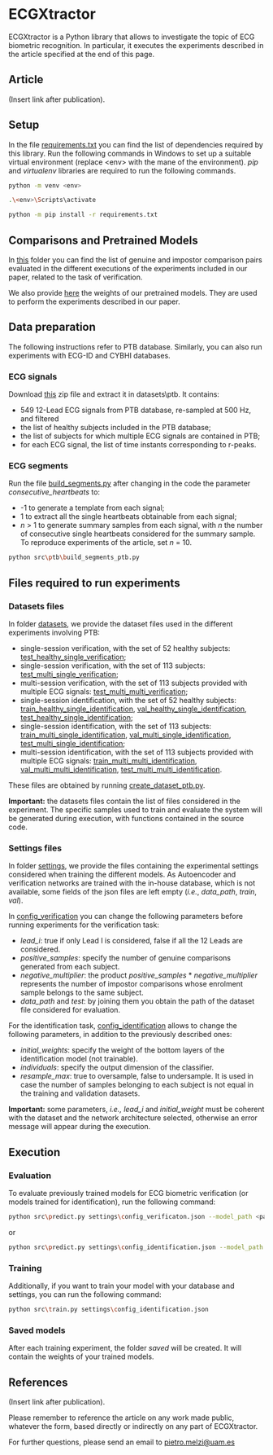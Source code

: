 # ECGXtractor

ECGXtractor is a Python library that allows to investigate the topic of ECG biometric recognition. In particular, it executes the experiments described in the article specified at the end of this page.

## Article

(Insert link after publication).

## Setup

In the file [requirements.txt](requirements.txt) you can find the list of dependencies required by this library. Run the following commands in Windows to set up a suitable virtual environment (replace \<env\> with the mane of the environment). *pip* and *virtualenv* libraries are required to run the following commands. 

```bash
python -m venv <env>
```
```bash
.\<env>\Scripts\activate
```
```bash
python -m pip install -r requirements.txt
```

## Comparisons and Pretrained Models

In [this](comparisons) folder you can find the list of genuine and impostor comparison pairs evaluated in the different executions of the experiments included in our paper, related to the task of verification.

We also provide [here](http://atvs.ii.uam.es/atvs/pietro/saved.rar) the weights of our pretrained models. They are used to perform the experiments described in our paper.

## Data preparation

The following instructions refer to PTB database. Similarly, you can also run experiments with ECG-ID and CYBHI databases.

### ECG signals

Download [this](http://atvs.ii.uam.es/atvs/pietro/ptb.rar) zip file and extract it in datasets\ptb. It contains:
* 549 12-Lead ECG signals from PTB database, re-sampled at 500 Hz, and filtered
* the list of healthy subjects included in the PTB database;
* the list of subjects for which multiple ECG signals are contained in PTB;
* for each ECG signal, the list of time instants corresponding to r-peaks.

### ECG segments

Run the file [build_segments.py](src/ptb/build_segments.py) after changing in the code the parameter *consecutive_heartbeats* to:
* -1 to generate a template from each signal;
* 1 to extract all the single heartbeats obtainable from each signal;
* *n* > 1 to generate summary samples from each signal, with *n* the number of consecutive single heartbeats considered for the summary sample. To reproduce experiments of the article, set *n* = 10.

```bash
python src\ptb\build_segments_ptb.py
```

## Files required to run experiments

### Datasets files

In folder [datasets](datasets), we provide the dataset files used in the different experiments involving PTB:
* single-session verification, with the set of 52 healthy subjects: [test_healthy_single_verification](datasets/test_healthy_single_verification.json);
* single-session verification, with the set of 113 subjects: [test_multi_single_verification](datasets/test_multi_single_verification.json);
* multi-session verification, with the set of 113 subjects provided with multiple ECG signals: [test_multi_multi_verification](datasets/test_multi_multi_verification.json);
* single-session identification, with the set of 52 healthy subjects: [train_healthy_single_identification](datasets/train_healthy_single_identification.json), [val_healthy_single_identification](datasets/val_healthy_single_identification.json), [test_healthy_single_identification](datasets/test_healthy_single_identification.json);
* single-session identification, with the set of 113 subjects: [train_multi_single_identification](datasets/train_multi_single_identification.json), [val_multi_single_identification](datasets/val_multi_single_identification.json), [test_multi_single_identification](datasets/test_multi_single_identification.json);
* multi-session identification, with the set of 113 subjects provided with multiple ECG signals: [train_multi_multi_identification](datasets/train_multi_multi_identification.json), [val_multi_multi_identification](datasets/val_multi_multi_identification.json), [test_multi_multi_identification](datasets/test_multi_multi_identification.json).

These files are obtained by running [create_dataset_ptb.py](src/ptb/create_dataset_ptb.py).

**Important:** the datasets files contain the list of files considered in the experiment. The specific samples used to train and evaluate the system will be generated during execution, with functions contained in the source code.

### Settings files

In folder [settings](settings), we provide the files containing the experimental settings considered when training the different models. As Autoencoder and verification networks are trained with the in-house database, which is not available, some fields of the json files are left empty (*i.e.*, *data_path*, *train*, *val*).

In [config_verification](settings/config_verification.json) you can change the following parameters before running experiments for the verification task:
* *lead_i*: true if only Lead I is considered, false if all the 12 Leads are considered.
* *positive_samples*: specify the number of genuine comparisons generated from each subject.
* *negative_multiplier*: the product *positive_samples* * *negative_multiplier* represents the number of impostor comparisons whose enrolment sample belongs to the same subject.
* *data_path* and *test*: by joining them you obtain the path of the dataset file considered for evaluation.

For the identification task, [config_identification](settings/config_identification.json) allows to change the following parameters, in addition to the previously described ones:
* *initial_weights*: specify the weight of the bottom layers of the identification model (not trainable).
* *individuals*: specify the output dimension of the classifier.
* *resample_max*: true to oversample, false to undersample. It is used in case the number of samples belonging to each subject is not equal in the training and validation datasets.

**Important:** some parameters, *i.e.,* *lead_i* and *initial_weight* must be coherent with the dataset and the network architecture selected, otherwise an error message will appear during the execution. 

## Execution

### Evaluation

To evaluate previously trained models for ECG biometric verification (or models trained for identification), run the following command:
```bash
python src\predict.py settings\config_verificaton.json --model_path <path of the saved model>
```

or
```bash
python src\predict.py settings\config_identification.json --model_path <path of the saved model>
```

### Training 

Additionally, if you want to train your model with your database and settings, you can run the following command:
```bash
python src\train.py settings\config_identification.json
```
### Saved models

After each training experiment, the folder *saved* will be created. It will contain the weights of your trained models.

## References

(Insert link after publication).

Please remember to reference the article on any work made public, whatever the form, based directly or indirectly on any part of ECGXtractor.

For further questions, please send an email to [pietro.melzi@uam.es](mailto:pietro.melzi@uam.es)
